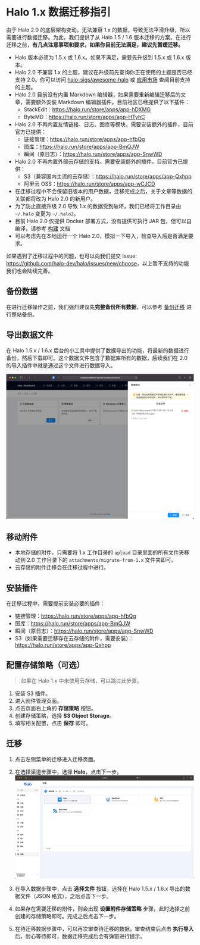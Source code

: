 # Halo 1.x 数据迁移指引

由于 Halo 2.0 的底层架构变动，无法兼容 1.x 的数据，导致无法平滑升级，所以需要进行数据迁移。为此，我们提供了从 Halo 1.5 / 1.6 版本迁移的方案。在进行迁移之前，**有几点注意事项和要求，如果你目前无法满足，建议先暂缓迁移。**

- Halo 版本必须为 1.5.x 或 1.6.x。如果不满足，需要先升级到 1.5.x 或 1.6.x 版本。
- Halo 2.0 不兼容 1.x 的主题，建议在升级前先查询你正在使用的主题是否已经支持 2.0。你可以访问 [halo-sigs/awesome-halo](https://github.com/halo-sigs/awesome-halo) 或 [应用市场](https://halo.run/store/apps?type=THEME) 查阅目前支持的主题。
- Halo 2.0 目前没有内置 Markdown 编辑器，如果需要重新编辑迁移后的文章，需要额外安装 Markdown 编辑器插件。目前社区已经提供了以下插件：
  - StackEdit：<https://halo.run/store/apps/app-hDXMG>
  - ByteMD：<https://halo.run/store/apps/app-HTyhC>
- Halo 2.0 不再内置友情链接、日志、图库等模块，需要安装额外的插件，目前官方已提供：
  - 链接管理：<https://halo.run/store/apps/app-hfbQg>
  - 图库：<https://halo.run/store/apps/app-BmQJW>
  - 瞬间（原日志）：<https://halo.run/store/apps/app-SnwWD>
- Halo 2.0 不再内置外部云存储的支持。需要安装额外的插件，目前官方已提供：
  - S3（兼容国内主流的云存储）：<https://halo.run/store/apps/app-Qxhpp>
  - 阿里云 OSS：<https://halo.run/store/apps/app-wCJCD>
- 在迁移过程中不会保留旧版本的用户数据，迁移完成之后，关于文章等数据的关联都将改为 Halo 2.0 的新用户。
- 为了防止直接升级 2.0 导致 1.x 的数据受到破坏，我们已经将工作目录由 `~/.halo` 变更为 `~/.halo2`。
- 目前 Halo 2.0 仅提供 Docker 部署方式，没有提供可执行 JAR 包，但可以自编译，请参考 [构建](../developer-guide/core/build.md) 文档
- 可以考虑先在本地运行一个 Halo 2.0，模拟一下导入，检查导入后是否满足要求。

如果遇到了迁移过程中的问题，也可以向我们提交 Issue: <https://github.com/halo-dev/halo/issues/new/choose>，以上暂不支持的功能我们也会陆续完善。

## 备份数据

在进行迁移操作之前，我们强烈建议先**完整备份所有数据**，可以参考 [备份迁移](https://docs.halo.run/user-guide/backup-migration) 进行整站备份。

## 导出数据文件

在 Halo 1.5.x / 1.6.x 后台的小工具中提供了数据导出的功能，将最新的数据进行备份，然后下载即可。这个数据文件包含了数据库所有的数据，后续我们在 2.0 的导入插件中就是通过这个文件进行数据导入。

![halo-data-export.png](../img/halo-provider-data-export.png)

## 移动附件

- 本地存储的附件，只需要将 1.x 工作目录的 `upload` 目录里面的所有文件夹移动到 2.0 工作目录下的 `attachments/migrate-from-1.x` 文件夹即可。
- 云存储的附件迁移会在迁移过程中进行。

## 安装插件

在迁移过程中，需要提前安装必要的插件：

- 链接管理：<https://halo.run/store/apps/app-hfbQg>
- 图库：<https://halo.run/store/apps/app-BmQJW>
- 瞬间（原日志）：<https://halo.run/store/apps/app-SnwWD>
- S3（如果需要迁移存在云存储的附件，需要安装）：<https://halo.run/store/apps/app-Qxhpp>

## 配置存储策略（可选）

> 如果在 Halo 1.x 中未使用云存储，可以跳过此步骤。

1. 安装 S3 插件。
2. 进入附件管理页面。
3. 点击页面右上角的 **存储策略** 按钮。
4. 创建存储策略，选择 **S3 Object Storage**。
5. 填写相关配置，点击 **保存** 即可。

## 迁移

1. 点击左侧菜单的迁移进入迁移页面。
2. 在选择渠道步骤中，选择 **Halo**，点击下一步。
   ![halo-provider-migrate-plugin](../img/halo-provider-migrate-plugin.png)

3. 在导入数据步骤中，点击 **选择文件** 按钮，选择在 Halo 1.5.x / 1.6.x 导出的数据文件（JSON 格式），之后点击下一步。
4. 如果存在需要迁移的附件，则会出现 **设置附件存储策略** 步骤，此时选择之前创建的存储策略即可。完成之后点击下一步。
5. 在待迁移数据步骤中，可以再次审查待迁移的数据，审查结束后点击 **执行导入** 后，耐心等待即可，数据迁移完成后会有弹窗进行提示。
